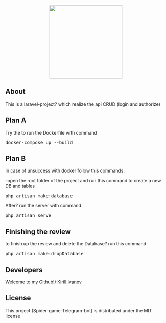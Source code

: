 <p align="center">
      <img src="https://i.ibb.co/hVBLR6L/Pavuk.jpg" width="228">
</p>

## About

This is a laravel-project? which realize the api CRUD (login and authorize)

## Plan A

Try the to run the Dockerfile with command
<pre>docker-compose up --build</pre>


## Plan B

In case of unsuccess with docker follow this commands:
<p> -open the root folder of the project and run this command to create a new DB and tables </p>
<pre>php artisan make:database</pre>
After? run the server with command
<pre>php artisan serve</pre>


## Finishing the review
to finish up the review and delete the Database? run this command
<pre>php artisan make:dropDatabase</pre>

## Developers

Welcome to my Github!) [Kirill Ivanov](https://github.com/Kirushik-kir)

## License

This project (Spider-game-Telegram-bot) is distributed under the MIT license
